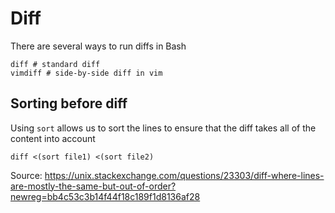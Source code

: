 # Diff

There are several ways to run diffs in Bash

```
diff # standard diff
vimdiff # side-by-side diff in vim
```

## Sorting before diff

Using `sort` allows us to sort the lines to ensure that the diff takes all of
the content into account

```
diff <(sort file1) <(sort file2)
```
Source:
https://unix.stackexchange.com/questions/23303/diff-where-lines-are-mostly-the-same-but-out-of-order?newreg=bb4c53c3b14f44f18c189f1d8136af28
